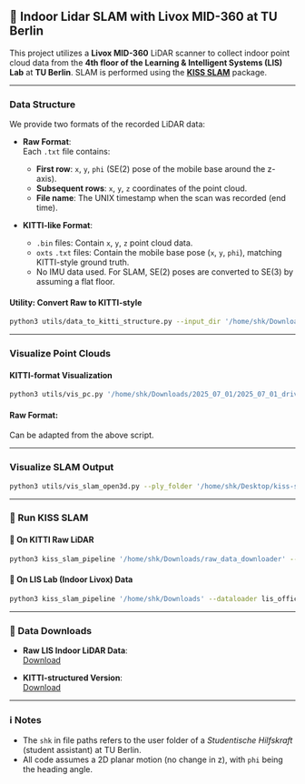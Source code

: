 ## 📍 Indoor Lidar SLAM with Livox MID-360 at TU Berlin

This project utilizes a **Livox MID-360** LiDAR scanner to collect indoor point cloud data from the **4th floor of the Learning & Intelligent Systems (LIS) Lab** at **TU Berlin**. SLAM is performed using the [**KISS SLAM**](https://github.com/PRBonn/kiss-icp) package.

---

### Data Structure

We provide two formats of the recorded LiDAR data:

- **Raw Format**:  
  Each `.txt` file contains:
  - **First row**: `x`, `y`, `phi` (SE(2) pose of the mobile base around the z-axis).
  - **Subsequent rows**: `x`, `y`, `z` coordinates of the point cloud.
  - **File name**: The UNIX timestamp when the scan was recorded (end time).

- **KITTI-like Format**:
  - `.bin` files: Contain `x`, `y`, `z` point cloud data.
  - `oxts` `.txt` files: Contain the mobile base pose (`x`, `y`, `phi`), matching KITTI-style ground truth.
  - No IMU data used. For SLAM, SE(2) poses are converted to SE(3) by assuming a flat floor.

#### Utility: Convert Raw to KITTI-style

```bash
python3 utils/data_to_kitti_structure.py --input_dir '/home/shk/Downloads/log_data' --output_dir '/home/shk/Downloads'
```

---

### Visualize Point Clouds

#### KITTI-format Visualization

```bash
python3 utils/vis_pc.py '/home/shk/Downloads/2025_07_01/2025_07_01_drive_0001_sync/livox_points/data' '/home/shk/Downloads/2025_07_01/2025_07_01_drive_0001_sync/oxts/data'
```

#### Raw Format:  
Can be adapted from the above script.

---

### Visualize SLAM Output

```bash
python3 utils/vis_slam_open3d.py --ply_folder '/home/shk/Desktop/kiss-slam/slam_output/latest/local_maps/plys'
```

---

### 🚀 Run KISS SLAM

#### 🔸 On KITTI Raw LiDAR

```bash
python3 kiss_slam_pipeline '/home/shk/Downloads/raw_data_downloader' --dataloader kitti_raw_lidar --sequence 00
```

#### 🔸 On LIS Lab (Indoor Livox) Data

```bash
python3 kiss_slam_pipeline '/home/shk/Downloads' --dataloader lis_office_raw_lidar --sequence 000
```

---

### 🔗 Data Downloads

- **Raw LIS Indoor LiDAR Data**:  
  [Download](https://drive.google.com/file/d/1zLlG1QnEej6WVvuUTs3DnotH8_C0g1wK/view?usp=sharing)

- **KITTI-structured Version**:  
  [Download](https://drive.google.com/file/d/1f_CPt3jmUBkAX8Y7_8PyVxibmIxuWbcw/view?usp=sharing)

---

### ℹ️ Notes

- The `shk` in file paths refers to the user folder of a *Studentische Hilfskraft* (student assistant) at TU Berlin.
- All code assumes a 2D planar motion (no change in z), with `phi` being the heading angle.
